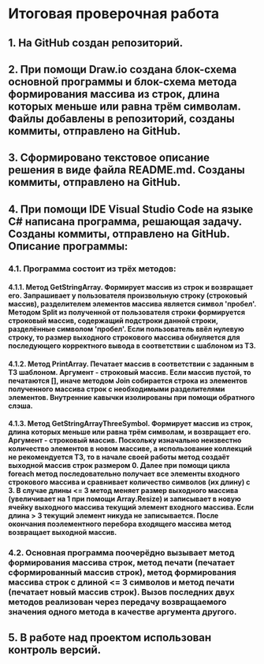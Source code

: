 # Итоговая проверочная работа

## 1. На GitHub создан репозиторий.
## 2. При помощи Draw.io создана блок-схема основной программы и блок-схема метода формирования массива из строк, длина которых меньше или равна трём символам. Файлы добавлены в репозиторий, созданы коммиты, отправлено на GitHub.
## 3. Сформировано текстовое описание решения в виде файла README.md. Созданы коммиты, отправлено на GitHub.
## 4. При помощи IDE Visual Studio Code на языке C# написана программа, решающая задачу. Созданы коммиты, отправлено на GitHub. Описание программы:
### 4.1. Программа состоит из трёх методов:
#### 4.1.1. Метод GetStringArray. Формирует массив из строк и возвращает его. Запрашивает у пользователя произвольную строку (строковый массив), разделителем элементов массива является символ 'пробел'. Методом Split из полученной от пользователя строки формируется строковый массив, содержащий подстроки данной строки, разделённые символом 'пробел'. Если пользователь ввёл нулевую строку, то размер выходного строкового массива обнуляется для последующего корректного вывода в соответствии с шаблоном из ТЗ.
#### 4.1.2. Метод PrintArray. Печатает массив в соответствии с заданным в ТЗ шаблоном. Аргумент - строковый массив. Если массив пустой, то печатаются [], иначе методом Join собирается строка из элементов полученного массива строк с необходимыми разделителями элементов. Внутренние кавычки изолированы при помощи обратного слэша.
#### 4.1.3. Метод GetStringArrayThreeSymbol. Формирует массив из строк, длина которых меньше или равна трём символам, и возвращает его. Аргумент - строковый массив. Поскольку изначально неизвестно количество элементов в новом массиве, а использование коллекций не рекомендуется ТЗ, то в начале своей работы метод создаёт выходной массив строк размером 0. Далее при помощи цикла foreach метод последовательно получает все элементы входного строкового массива и сравнивает количество символов (их длину) с 3. В случае длины <= 3 метод меняет размер выходного массива (увеличивает на 1 при помощи Array.Resize) и записывает в новую ячейку выходного массива текущий элемент входного массива. Если длина > 3 текущий элемент никуда не записывается. После окончания поэлементного перебора входящего массива метод возвращает выходной массив.
### 4.2. Основная программа поочерёдно вызывает метод формирования массива строк, метод печати (печатает сформированный массив строк), метод формирования массива строк с длиной <= 3 символов и метод печати (печатает новый массив строк). Вызов последних двух методов реализован через передачу возвращаемого значения одного метода в качестве аргумента другого.
## 5. В работе над проектом использован контроль версий.
